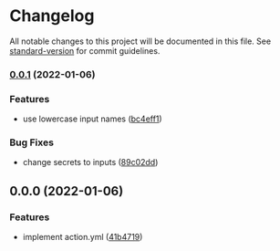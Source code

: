 # Changelog

All notable changes to this project will be documented in this file. See [standard-version](https://github.com/conventional-changelog/standard-version) for commit guidelines.

### [0.0.1](https://github.com/rdarida/digitalocean-app-deployment-action/compare/v0.0.0...v0.0.1) (2022-01-06)


### Features

* use lowercase input names ([bc4eff1](https://github.com/rdarida/digitalocean-app-deployment-action/commit/bc4eff1dac31ae1234f03f5918b3faa9639f5646))


### Bug Fixes

* change secrets to inputs ([89c02dd](https://github.com/rdarida/digitalocean-app-deployment-action/commit/89c02dd0579e4440a655e6b96f3c075840f4e364))

## 0.0.0 (2022-01-06)


### Features

* implement action.yml ([41b4719](https://github.com/rdarida/digitalocean-app-deployment-action/commit/41b4719d7a259973ca4ad48c226546ce51f09142))

